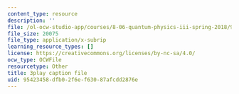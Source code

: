 ```yaml
---
content_type: resource
description: ''
file: /ol-ocw-studio-app/courses/8-06-quantum-physics-iii-spring-2018/95423458dfb02f6ef63087afcdd2876e_kPxBd_S5tsA.srt
file_size: 20075
file_type: application/x-subrip
learning_resource_types: []
license: https://creativecommons.org/licenses/by-nc-sa/4.0/
ocw_type: OCWFile
resourcetype: Other
title: 3play caption file
uid: 95423458-dfb0-2f6e-f630-87afcdd2876e
---
```

